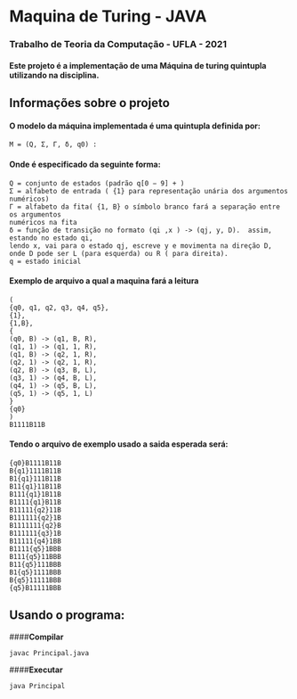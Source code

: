 # Maquina de Turing - JAVA

### Trabalho de Teoria da Computação - UFLA - 2021
#### Este projeto é a implementação de uma Máquina de turing quintupla utilizando na disciplina.

## Informações sobre o projeto

#### O modelo da máquina implementada é uma quintupla definida por:
``` 
M = (Q, Σ, Γ, δ, q0) : 
```
#### Onde é especificado da seguinte forma:
```
Q = conjunto de estados (padrão q[0 − 9] + )
Σ = alfabeto de entrada ( {1} para representação unária dos argumentos numéricos)
Γ = alfabeto da fita( {1, B} o símbolo branco fará a separação entre os argumentos
numéricos na fita
δ = função de transição no formato (qi ,x ) -> (qj, y, D).  assim, estando no estado qi,
lendo x, vai para o estado qj, escreve y e movimenta na direção D, 
onde D pode ser L (para esquerda) ou R ( para direita).
q = estado inicial
```

#### Exemplo de arquivo a qual a maquina fará a leitura
```
(
{q0, q1, q2, q3, q4, q5},
{1},
{1,B},
{
(q0, B) -> (q1, B, R),
(q1, 1) -> (q1, 1, R),
(q1, B) -> (q2, 1, R),
(q2, 1) -> (q2, 1, R),
(q2, B) -> (q3, B, L),
(q3, 1) -> (q4, B, L),
(q4, 1) -> (q5, B, L),
(q5, 1) -> (q5, 1, L)
}
{q0}
)
B1111B11B
```

#### Tendo o arquivo de exemplo usado a saida esperada será:
```
{q0}B1111B11B
B{q1}1111B11B
B1{q1}111B11B
B11{q1}11B11B
B111{q1}1B11B
B1111{q1}B11B
B11111{q2}11B
B111111{q2}1B
B1111111{q2}B
B111111{q3}1B
B11111{q4}1BB
B1111{q5}1BBB
B111{q5}11BBB
B11{q5}111BBB
B1{q5}1111BBB
B{q5}11111BBB
{q5}B11111BBB
```

## Usando o programa:

####**Compilar**
```
javac Principal.java
```

####**Executar**
```
java Principal
```
